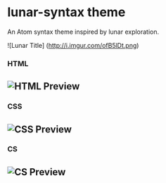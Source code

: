 # lunar-syntax theme

An Atom syntax theme inspired by lunar exploration.

![Lunar Title] (http://i.imgur.com/ofB5lDt.png)

### HTML
![HTML Preview](http://i.imgur.com/pxO5r8u.png)
---

### CSS
![CSS Preview](http://i.imgur.com/Y4LvQOJ.png)
---

### CS
![CS Preview](http://i.imgur.com/MZjZuz2.png)
---

